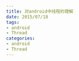 ```yaml
---
title: 对android中线程的理解
date: 2015/07/18
tags:
- android
- Thread
categories:
- android
- Thread
---
```

